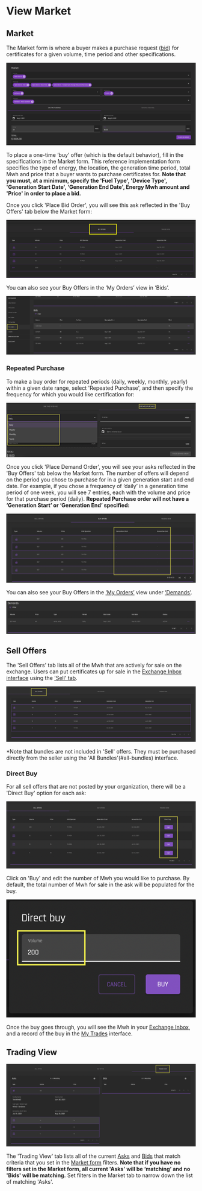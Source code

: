 # View Market  

## Market
The Market form is where a buyer makes a purchase request ([bid](../user-guide-glossary.md#bid)) for certificates for a given volume, time period and other specifications. 

![Exchange-marketinterface](../images/exchange/exchange-marketinterface.png)

To place a one-time ‘buy’ offer (which is the default behavior), fill in the specifications in the Market form. This reference implementation form specifies the type of energy, the location, the generation time period, total Mwh and price that a buyer wants to purchase certificates for. **Note that you must, at a minimum, specify the 'Fuel Type', 'Device Type', 'Generation Start Date', ‘Generation End Date', Energy Mwh amount and 'Price' in order to place a bid.**

Once you click 'Place Bid Order', you will see this ask reflected in the 'Buy Offers' tab below the Market form:

![exchangeMarketBuyOffers](../images/exchange/exchange-market-buyoffers.png)

You can also see your Buy Offers in the ‘My Orders’ view in ‘Bids’. 

![exchange-myorders-bids](../images/exchange/exchange-myorders-bids.png)

### Repeated Purchase
To make a buy order for repeated periods (daily, weekly, monthly, yearly) within a given date range, select 'Repeated Purchase', and then specify the frequency for which you would like certification for:  

![exchange-market-repeatedpurchase](../images/exchange/exchange-market-repeatedpurchase.png)

Once you click 'Place Demand Order', you will see your asks reflected in the 'Buy Offers' tab below the Market form. The number of offers will depend on the period you chose to purchase for in a given generation start and end date. For example, if you chose a frequency of ‘daily’ in a generation time period of one week, you will see 7 entries, each with the volume and price for that purchase period (daily). **Repeated Purchase order will not have a ‘Generation Start’ or ‘Generation End’ specified:**

![exchange-market-buyoffers-repeated...nodate](../images/exchange/exchange-market-buyoffers-repeatedpurchase-nodate.png)

You can also see your Buy Offers in the [‘My Orders’](./my-orders.md) view under [‘Demands’](./my-orders.md#demands). 

![exchange-myorders-demands](../images/exchange/exchange-myorders-demands.png)

## Sell Offers
The 'Sell Offers' tab lists all of the Mwh that are actively for sale on the exchange. Users can put certificates up for sale in the [Exchange Inbox interface](../certificate-guides/exchange-inbox.md) using the ['Sell' tab](../certificate-guides/exchange-inbox.md#sell). 

![Exchange-viewmarket-selloffers](../images/exchange/exchange-viewmarket-selloffers.png)

*Note that bundles are not included in 'Sell' offers. They must be purchased directly from the seller using the 'All Bundles'(#all-bundles) interface.

### Direct Buy

For all sell offers that are not posted by your organization, there will be a 'Direct Buy' option for each ask:

![exchange-viewmarket-asks-directbuy](../images/exchange/exchange-viewmarket-asks-directbuy.png)

Click on 'Buy' and edit the number of Mwh you would like to purchase. By default, the total number of Mwh for sale in the ask will be populated for the buy. 

![exchange-viewmarket-asks-directbuy-input](../images/exchange/exchange-viewmarket-asks-directbuy-input.png)

Once the buy goes through, you will see the Mwh in your [Exchange Inbox](../certificate-guides/exchange-inbox.md), and a record of the buy in the [My Trades](./my-trades.md) interface. 

## Trading View

![exchange-market-tradingview](../images/exchange/exchange-market-tradingview.png)

The 'Trading View' tab lists all of the current [Asks](../user-guide-glossary.md#ask) and [Bids](../user-guide-glossary.md#bid) that match criteria that you set in the [Market form](#market) filters. **Note that if you have no filters set in the Market form, all current 'Asks' will be ‘matching’ and no 'Bids' will be matching.** Set filters in the Market tab to narrow down the list of matching 'Asks'. 

